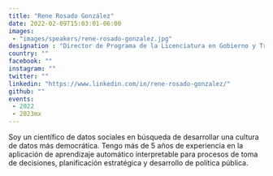 ```yaml
---
title: "Rene Rosado González"
date: 2022-02-09T15:03:01-06:00
images:
 - "images/speakers/rene-rosado-gonzalez.jpg"
designation : "Director de Programa de la Licenciatura en Gobierno y Transformación Pública at Tecnológico de Monterrey"
country: ""
facebook: ""
instagram: ""
twitter: ""
linkedin: "https://www.linkedin.com/in/rene-rosado-gonzalez/"
github: ""
events:
 - 2022
 - 2023mx
---
```


Soy un científico de datos sociales en búsqueda de desarrollar una cultura de datos más democrática. Tengo más de 5 años de experiencia en la aplicación de aprendizaje automático interpretable para procesos de toma de decisiones, planificación estratégica y desarrollo de política pública.